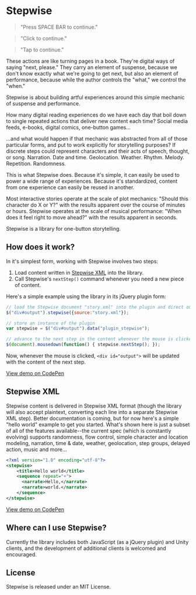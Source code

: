 # Stepwise
> "Press SPACE BAR to continue."

>"Click to continue."

>"Tap to continue."

These actions are like turning pages in a book. They're digital ways of saying "next, please." They carry an element of suspense, because we don't know exactly what we're going to get next, but also an element of performance, because while the author controls the "what," we control the "when."

Stepwise is about building artful experiences around this simple mechanic of suspense and performance.

How many digital reading experiences do we have each day that boil down to single repeated actions that deliver new content each time? Social media feeds, e-books, digital comics, one-button games...

...and what would happen if that mechanic was abstracted from all of those particular forms, and put to work explicitly for storytelling purposes? If discrete steps could represent characters and their acts of speech, thought, or song. Narration. Date and time. Geolocation. Weather. Rhythm. Melody. Repetition. Randomness.

This is what Stepwise does. Because it's simple, it can easily be used to power a wide range of experiences. Because it's standardized, content from one experience can easily be reused in another.

Most interactive stories operate at the scale of plot mechanics: "Should this character do X or Y?" with the results apparent over the course of minutes or hours. Stepwise operates at the scale of musical performance: "When does it feel right to move ahead?" with the results apparent in seconds.

Stepwise is a library for one-button storytelling.


## How does it work?
In it's simplest form, working with Stepwise involves two steps:

1. Load content written in [Stepwise XML](#stepwise-xml) into the library.
2. Call Stepwise's `nextStep()` command whenever you need a new piece of content.

Here's a simple example using the library in its jQuery plugin form:

```javascript
// load the Stepwise document "story.xml" into the plugin and direct output to a div called "output"
$("div#output").stepwise({source:"story.xml"});

// store an instance of the plugin
var stepwise = $("div#output").data("plugin_stepwise");

// advance to the next step in the content whenever the mouse is clicked
$(document).mousedown(function() { stepwise.nextStep(); });
```

Now, whenever the mouse is clicked, `<div id="output">` will be updated with the content of the next step.

[View demo on CodePen](http://cdpn.io/XdxKMm)

## Stepwise XML
Stepwise content is delivered in Stepwise XML format (though the library will also accept plaintext, converting each line into a separate Stepwise XML step). Better documentation is coming, but for now here's a simple "hello world" example to get you started. What's shown here is just a subset of all of the features available--the current spec (which is constantly evolving) supports randomness, flow control, simple character and location modeling, narration, time & date, weather, geolocation, step groups, delayed action, music and more...

```xml
<?xml version="1.0" encoding="utf-8"?>
<stepwise>
	<title>Hello world</title>
    <sequence repeat="+">
      <narrate>Hello,</narrate>
      <narrate>world.</narrate>
    </sequence>
</stepwise>
```
[View demo on CodePen](http://codepen.io/eloyer/pen/KzBbMW)

## Where can I use Stepwise?
Currently the library includes both JavaScript (as a jQuery plugin) and Unity clients, and the development of additional clients is welcomed and encouraged.

## License
Stepwise is released under an MIT License.
